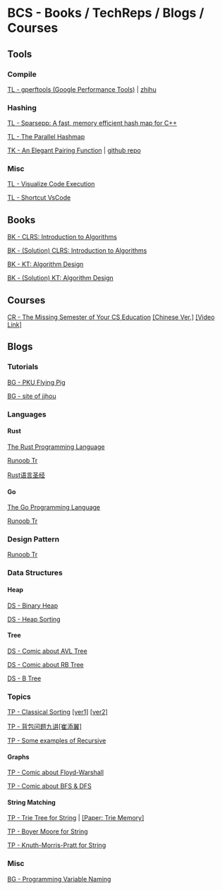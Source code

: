 # BCS - Books / TechReps / Blogs / Courses

## Tools

### Compile

[TL - gperftools (Google Performance Tools)](https://github.com/gperftools/gperftools) | [zhihu](https://zhuanlan.zhihu.com/p/129380947)

### Hashing

[TL - Sparsepp: A fast, memory efficient hash map for C++](https://github.com/greg7mdp/sparsepp)

[TL - The Parallel Hashmap](https://github.com/greg7mdp/parallel-hashmap)

[TK - An Elegant Pairing Function](http://szudzik.com/ElegantPairing.pdf) | [github repo](https://github.com/ccapo/elegant-pair)

### Misc

[TL - Visualize Code Execution](https://pythontutor.com/)

[TL - Shortcut VsCode](https://code.visualstudio.com/docs/getstarted/keybindings#_keyboard-shortcuts-reference)



## Books

[BK - CLRS: Introduction to Algorithms](https://github.com/EdwardTex/References-for-Graph-Problem/blob/main/bcs/bcs_bktr/bcs_bk_IntroAlgo.pdf)

[BK - (Solution) CLRS: Introduction to Algorithms](https://sites.math.rutgers.edu/~ajl213/CLRS/CLRS.html)

[BK - KT: Algorithm Design](https://github.com/EdwardTex/References-for-Graph-Problem/blob/main/bcs/bcs_bktr/bcs_bk_algoDesign.pdf)

[BK - (Solution) KT: Algorithm Design](https://github.com/EdwardTex/References-for-Graph-Problem/blob/main/bcs/bcs_bktr/bcs_bk_algoDesignSol.pdf)


## Courses

[CR - The Missing Semester of Your CS Education]() [[Chinese Ver.]](https://missing-semester-cn.github.io/) [[Video Link]](https://www.youtube.com/playlist?list=PLyzOVJj3bHQuloKGG59rS43e29ro7I57J)



## Blogs

### Tutorials

[BG - PKU Flying Pig](https://github.com/PKUFlyingPig/pku-cs-self-learning)

[BG - site of jjhou](http://boolan.com/jjhou/)

### Languages

#### Rust

[The Rust Programming Language](https://doc.rust-lang.org/book/title-page.html)

[Runoob Tr](https://www.runoob.com/rust/rust-tutorial.html)

[Rust语言圣经](https://github.com/sunface/rust-course)

#### Go

[The Go Programming Language](https://beyondkmp.com/books/golang/The.Go.Programming.Language.pdf)

[Runoob Tr](https://www.runoob.com/go/go-tutorial.html)

### Design Pattern

[Runoob Tr](https://www.runoob.com/design-pattern/design-pattern-tutorial.html)



### Data Structures

#### Heap

[DS - Binary Heap](https://mp.weixin.qq.com/s/TKRtF2dAtH7VuNs-FC4awA)

[DS - Heap Sorting](https://mp.weixin.qq.com/s/B0ImTjuQJiR7ahRzBpslcg)

#### Tree

[DS - Comic about AVL Tree](https://mp.weixin.qq.com/s/dYP5-fM22BgM3viWg4V44A)

[DS - Comic about RB Tree](https://mp.weixin.qq.com/s/p_fEMMNjlnPbbwY9dDQMAQ)

[DS - B Tree](https://mp.weixin.qq.com/s?__biz=Mzg2NzA4MTkxNQ==&mid=2247486101&idx=1&sn=980f6dfb7643a9ff4f5a661d4a496046&chksm=ce404141f937c85750232523583435e97f3965a3761fa327e5d79e2b720dfced1a1dfc731d3b&token=1321503479&lang=zh_CN#rd)

### Topics

[TP - Classical Sorting]() [[ver1]](https://mp.weixin.qq.com/s/IAZnN00i65Ad3BicZy5kzQ) [[ver2]](https://www.cxyxiaowu.com/725.html)

[TP - 背包问题九讲[崔添翼]](https://github.com/tianyicui/pack/blob/master/V2.pdf)

[TP - Some examples of Recursive](https://mp.weixin.qq.com/s/mJ_jZZoak7uhItNgnfmZvQ)

#### Graphs

[TP - Comic about Floyd-Warshall](https://mp.weixin.qq.com/s/qnPSzv_xWSZN0VpdUgwvMg)

[TP - Comic about BFS & DFS](https://mp.weixin.qq.com/s/WA5hQXkcACIarcdVnRnuiw)

#### String Matching

[TP - Trie Tree for String](https://mp.weixin.qq.com/s/ZYtU4v9y2KMLT0d2X_MIZQ) | [[Paper: Trie Memory]](https://dl.acm.org/doi/pdf/10.1145/367390.367400)

[TP - Boyer Moore for String](https://mp.weixin.qq.com/s/ZYtU4v9y2KMLT0d2X_MIZQ)

[TP - Knuth-Morris-Pratt for String](https://mp.weixin.qq.com/s?__biz=Mzg2NzA4MTkxNQ==&mid=2247485226&idx=1&sn=11318aed06e7b24120256cb3d6c4456d&scene=21#wechat_redirect)



### Misc

[BG - Programming Variable Naming](http://hzwer.com/9160.html)

